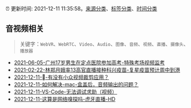 :alarm_clock: 更新时间: 2021-12-11 11:35:58。[来源分类](../README.md)、[标签分类](../TAGS.md)、[时间分类](../TIMELINE.md)

## 音视频相关


> 关键字：`WebVR`、`WebRTC`、`Video`、`Audio`、`图像`、`音频`、`视频`、`直播`、`摄像头`、`播放器`



- [2021-06-05-广州17岁男生在定点医院参加高考-特殊考场视频监考](https://m.caixin.com/m/2021-06-05/101723418.html) 
- [2021-02-22-林郑月娥率13高官直播接种科兴疫苗-复星疫苗预计周中到港](https://m.caixin.com/m/2021-02-22/101665724.html) 
- [2021-12-11--有没有小众视频裁剪应用？](https://www.v2ex.com/t/821546) 
- [2021-12-11-如何解决-mac-盒盖后，音频输出的问题？](https://www.v2ex.com/t/821542) 
- [2021-12-11-VS-Code-无法调试求助（视频）](https://www.v2ex.com/t/821536) 
- [2021-12-11-这算是网络嗅探吗-虎牙直播-HD](https://www.v2ex.com/t/821535) 